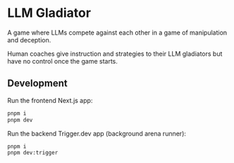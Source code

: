 # LLM Gladiator

A game where LLMs compete against each other in a game of manipulation and deception.

Human coaches give instruction and strategies to their LLM gladiators but have no control once the game starts.




## Development

Run the frontend Next.js app:
```bash
pnpm i
pnpm dev
```

Run the backend Trigger.dev app (background arena runner):
```bash
pnpm i
pnpm dev:trigger
```

